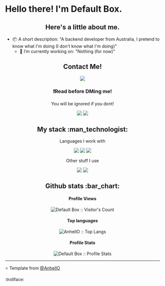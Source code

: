 # Hello there! I'm Default Box.

<h2 align="center">Here's a little about me.</h2>

   - 📦 A short description: "A backend developer from Australia, I pretend to know what I'm doing (I don't know what I'm doing)"
	 - 🔭 I’m currently working on: "Nothing (for now)"


<h2 align="center">Contact Me!</h2>

<p align="center">
<a href="https://twitter.com/DefaultBox"><img src="https://img.shields.io/badge/-Twitter-9cf?style=for-the-badge&logo=twitter"></a>
</p>

<h3 align="center">❗Read before DMing me!</h3>
<p align="center">You will be ignored if you dont!</p>
<p align="center">
<a href="https://nohello.net"><img src="https://img.shields.io/badge/-NoHello-yellow?style=for-the-badge"></a>	
<a href="https://dontasktoask.com"><img src="https://img.shields.io/badge/-DontAsk2Ask-red?style=for-the-badge"></a>	
</p>

<h2 align="center">My stack :man_technologist:</h2>

<p align="center">Languages I work with</p>
<p align="center">
<img src="https://img.shields.io/badge/-Python-blue?style=flat-square&logo=python&logoColor=white" />
<img src="https://img.shields.io/badge/Learning-Go-informational?style=flat-square&logo=go&logoColor=white" />
<img src="https://img.shields.io/badge/-Typescript-informational?style=flat-square&logo=typescript&logoColor=white" />																							
</p>

<p align="center">Other stuff I use</p>
<p align="center">
<img src="https://img.shields.io/badge/VSCode-blueviolet?style=flat-square&logo=visualstudiocode&logoColor=white" />
<img src="https://img.shields.io/badge/-Svelte-orange?style=flat-square&logo=svelte&logoColor=white" />																						
</p>																																 

<h2 align="center">Github stats :bar_chart:</h2>

<h4 align="center">Profile Views</h4>

<p align="center"><img src="https://profile-counter.glitch.me/{thedefaultbox}/count.svg" alt="Default Box :: Visitor's Count" /></p>

<h4 align="center">Top languages</h4>

<p align="center"><img src="https://github-readme-stats.vercel.app/api/top-langs/?username=thedefaultbox&layout=compact&theme=radical" alt="AnhellO :: Top Langs" /></p>

<h4 align="center">Profile Stats</h4>

<p align="center"><img src="https://github-readme-stats.vercel.app/api?username=thedefaultbox&show_icons=true&theme=radical" alt="Default Box :: Profile Stats" /></p>

---

⭐️ Template from [@AnhellO](https://github.com/AnhellO)


:trollface:
